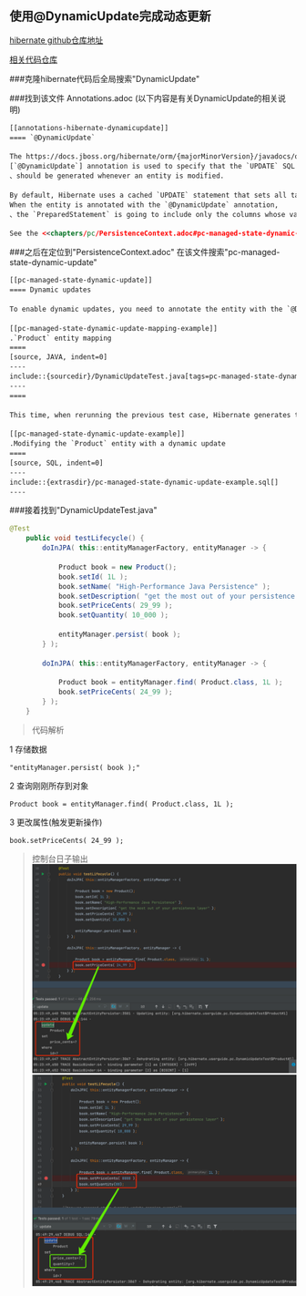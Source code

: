 

## 使用@DynamicUpdate完成动态更新

[hibernate github仓库地址](https://github.com/hibernate)

[相关代码仓库](https://github.com/hibernate/hibernate-orm/tree/e76241a3091078713dd4b57de085f5fadce5e0db/hibernate-core/src/test/java/org/hibernate/test/bytecode/enhancement/lazy/proxy/inlinedirtychecking/dynamicupdate) 

###克隆hibernate代码后全局搜索"DynamicUpdate"

###找到该文件 Annotations.adoc (以下内容是有关DynamicUpdate的相关说明)
```xml
[[annotations-hibernate-dynamicupdate]]
==== `@DynamicUpdate`

The https://docs.jboss.org/hibernate/orm/{majorMinorVersion}/javadocs/org/hibernate/annotations/DynamicUpdate.html
[`@DynamicUpdate`] annotation is used to specify that the `UPDATE` SQL statement 
、should be generated whenever an entity is modified.

By default, Hibernate uses a cached `UPDATE` statement that sets all table columns.
When the entity is annotated with the `@DynamicUpdate` annotation, 
、the `PreparedStatement` is going to include only the columns whose values have been changed.

See the <<chapters/pc/PersistenceContext.adoc#pc-managed-state-dynamic-update,`@DynamicUpdate`>> section for more info.
```

###之后在定位到"PersistenceContext.adoc" 在该文件搜索"pc-managed-state-dynamic-update"
```xml
[[pc-managed-state-dynamic-update]]
==== Dynamic updates

To enable dynamic updates, you need to annotate the entity with the `@DynamicUpdate` annotation:

[[pc-managed-state-dynamic-update-mapping-example]]
.`Product` entity mapping
====
[source, JAVA, indent=0]
----
include::{sourcedir}/DynamicUpdateTest.java[tags=pc-managed-state-dynamic-update-mapping-example]
----
====

This time, when rerunning the previous test case, Hibernate generates the following SQL UPDATE statement:

[[pc-managed-state-dynamic-update-example]]
.Modifying the `Product` entity with a dynamic update
====
[source, SQL, indent=0]
----
include::{extrasdir}/pc-managed-state-dynamic-update-example.sql[]
----
```

###接着找到"DynamicUpdateTest.java"

```java
@Test
	public void testLifecycle() {
		doInJPA( this::entityManagerFactory, entityManager -> {

			Product book = new Product();
			book.setId( 1L );
			book.setName( "High-Performance Java Persistence" );
			book.setDescription( "get the most out of your persistence layer" );
			book.setPriceCents( 29_99 );
			book.setQuantity( 10_000 );

			entityManager.persist( book );
		} );

		doInJPA( this::entityManagerFactory, entityManager -> {

			Product book = entityManager.find( Product.class, 1L );
			book.setPriceCents( 24_99 );
		} );
	}
```

> 代码解析

1 存储数据

    "entityManager.persist( book );"

2 查询刚刚所存到对象

    Product book = entityManager.find( Product.class, 1L );

3 更改属性(触发更新操作)

    book.setPriceCents( 24_99 );

> 控制台日子输出
![img.png](DynamicUpdate日志输出.png)
![img.png](DynamicUpdate日志输出2.png)
    



